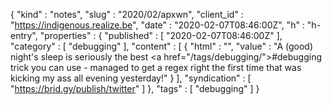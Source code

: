 {
  "kind" : "notes",
  "slug" : "2020/02/apxwn",
  "client_id" : "https://indigenous.realize.be",
  "date" : "2020-02-07T08:46:00Z",
  "h" : "h-entry",
  "properties" : {
    "published" : [ "2020-02-07T08:46:00Z" ],
    "category" : [ "debugging" ],
    "content" : [ {
      "html" : "",
      "value" : "A (good) night's sleep is seriously the best <a href=\"/tags/debugging/\">#debugging</a> trick you can use - managed to get a regex right the first time that was kicking my ass all evening yesterday!"
    } ],
    "syndication" : [ "https://brid.gy/publish/twitter" ]
  },
  "tags" : [ "debugging" ]
}

